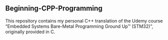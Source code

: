 ## Beginning-CPP-Programming
This repository contains my personal C++ translation of the Udemy course “Embedded Systems Bare-Metal Programming Ground Up™ (STM32)”, originally provided in C.
